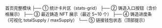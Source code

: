 首页完整模块
├── ① 统计卡片区（stats-grid）
├── ② 铸造入口按钮（含价格展示）
├── ③ 最近铸造 NFT 展示（最近 5~10 个）
├── ④ 铸造进度条（可视化 totalSupply / maxSupply）
└── ⑤ 链接钱包状态（顶部提示）